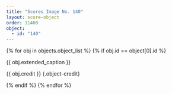 ```yaml
---
title: "Scores Image No. 140"
layout: score-object
order: 11400
object:
  - id: "140"
---
```


{% for obj in objects.object_list %}
{% if obj.id == object[0].id %}

{{ obj.extended_caption }}

{{ obj.credit }} {.object-credit}

{% endif %}
{% endfor %}
